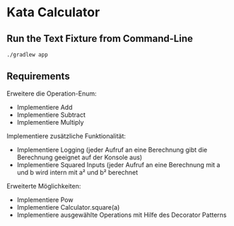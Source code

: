 # Kata Calculator

## Run the Text Fixture from Command-Line

```
./gradlew app
```

## Requirements

Erweitere die Operation-Enum:
- Implementiere Add
- Implementiere Subtract
- Implementiere Multiply

Implementiere zusätzliche Funktionalität:
- Implementiere Logging (jeder Aufruf an eine Berechnung gibt die Berechnung geeignet auf der Konsole aus)
- Implementiere Squared Inputs (jeder Aufruf an eine Berechnung mit a und b wird intern mit a² und b² berechnet

Erweiterte Möglichkeiten:
- Implementiere Pow
- Implementiere Calculator.square(a)
- Implementiere ausgewählte Operations mit Hilfe des Decorator Patterns
